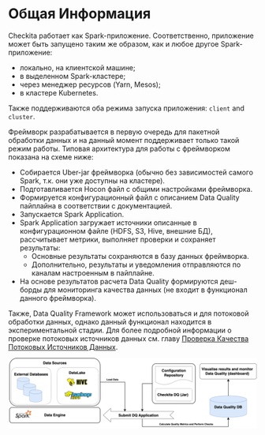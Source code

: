 # Общая Информация

Checkita работает как Spark-приложение. Соответственно, приложение может быть запущено таким же образом,
как и любое другое Spark-приложение:

* локально, на клиентской машине;
* в выделенном Spark-кластере;
* через менеджер ресурсов (Yarn, Mesos);
* в кластере Kubernetes.

Также поддерживаются оба режима запуска приложения: `client` and `cluster`.

Фреймворк разрабатывается в первую очередь для пакетной обработки данных и на данный момент поддерживает только
такой режим работы. Типовая архитектура для работы с фреймворком показана на схеме ниже:

* Собирается Uber-jar фреймворка (обычно без зависимостей самого Spark, т.к. они уже доступны на кластере).
* Подготавливается Hocon файл с общими настройками фреймворка.
* Формируется конфигурационный файл с описанием Data Quality пайплайна в соответствии с документацией.
* Запускается Spark Application.
* Spark Application загружает источники описанные в конфигурационном файле (HDFS, S3, Hive, внешние БД),
  рассчитывает метрики, выполняет проверки и сохраняет результаты:
  * Основные результаты сохраняются в базу данных фреймворка.
  * Дополнительно, результаты и уведомления отправляются по каналам настроенным в пайплайне.
* На основе результатов расчета Data Quality формируются деш-борды для мониторинга качества данных
  (не входит в функционал данного фреймворка).

Также, Data Quality Framework может использоваться и для потоковой обработки данных,
однако данный функционал находится в экспериментальной стадии. Для более подробной информации о проверке 
потоковых источников данных см. главу 
[Проверка Качества Потоковых Источников Данных](../02-general-concepts/05-StreamingMode.md).

![image](../../diagrams/Architecture.png)